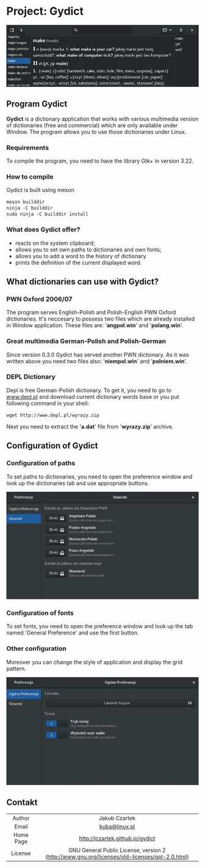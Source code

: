 # Project: Gydict

![](./data/images/gydict.png "Gydict")

## Program Gydict
**Gydict** is a dictionary application that works with various multimedia version of dictionaries (free and commercial) which are only available under Window. The program allows you to use those dictionaries under Linux.

### Requirements
To compile the program, you need to have the library Gtk+ in version 3.22.

### How to compile
Gydict is built using meson
 ```
 meson builddir
 ninja -C builddir
 sudo ninja -C builddir install
 ```
### What does Gydict offer?
*  reacts on the system clipboard;
*  allows you to set own paths to dictionaries and own fonts;
*  allows you to add a word to the history of dictionary
*  prints the definition of the current displayed word.

## What dictionaries can use with Gydict?

### PWN Oxford 2006/07
The program serves English-Polish and Polish-English PWN Oxford dictionaries. It's neccesary to possess two files which are already installed in Window application. These files are: '**angpol.win**' and '**polang.win**'.

### Great multimedia German-Polish and Polish-German
Since version 0.3.0 Gydict has served another PWN dictionary. As it was written above you need two files also: '**niempol.win**' and '**polniem.win**'.

### DEPL Dictionary
Depl is free German-Polish dictionary. To get it, you need to go to www.depl.pl and download current dictionary words base or you put following command in your shell:
```
wget http://www.depl.pl/wyrazy.zip
```
Next you need to extract the '**a.dat**' file from '**wyrazy.zip**' archive.

## Configuration of Gydict

### Configuration of paths
To set paths to dictionaries, you need to open the preference window and look up the dictionaries tab and use appropriate buttons.

![](./data/images/pref02.png "Preferencje")

### Configuration of fonts
To set fonts, you need to open the preference window and look up the tab named 'General Preference' and use the first button.

### Other configuration
Moreover you can change the style of application and display the grid pattern.

![](./data/images/pref01.png "Preferencje")

## Contakt
|             |                          |
| :----:      | :----:                   |
| Author      | Jakub Czartek            |
| Email       | kuba@linux.pl            |
| Home Page   | http://jczartek.github.io/gydict |
| License     | GNU General Public License, version 2 (http://www.gnu.org/licenses/old-licenses/gpl-2.0.html) |

